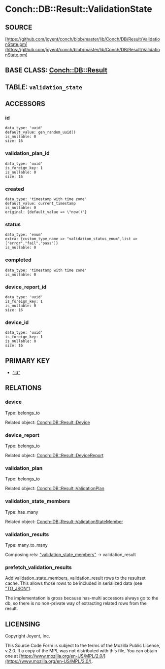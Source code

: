 # Conch::DB::Result::ValidationState

## SOURCE

[https://github.com/joyent/conch/blob/master/lib/Conch/DB/Result/ValidationState.pm](https://github.com/joyent/conch/blob/master/lib/Conch/DB/Result/ValidationState.pm)

## BASE CLASS: [Conch::DB::Result](../modules/Conch%3A%3ADB%3A%3AResult)

## TABLE: `validation_state`

## ACCESSORS

### id

```
data_type: 'uuid'
default_value: gen_random_uuid()
is_nullable: 0
size: 16
```

### validation\_plan\_id

```
data_type: 'uuid'
is_foreign_key: 1
is_nullable: 0
size: 16
```

### created

```
data_type: 'timestamp with time zone'
default_value: current_timestamp
is_nullable: 0
original: {default_value => \"now()"}
```

### status

```
data_type: 'enum'
extra: {custom_type_name => "validation_status_enum",list => ["error","fail","pass"]}
is_nullable: 0
```

### completed

```
data_type: 'timestamp with time zone'
is_nullable: 0
```

### device\_report\_id

```
data_type: 'uuid'
is_foreign_key: 1
is_nullable: 0
size: 16
```

### device\_id

```
data_type: 'uuid'
is_foreign_key: 1
is_nullable: 0
size: 16
```

## PRIMARY KEY

- ["id"](#id)

## RELATIONS

### device

Type: belongs\_to

Related object: [Conch::DB::Result::Device](../modules/Conch%3A%3ADB%3A%3AResult%3A%3ADevice)

### device\_report

Type: belongs\_to

Related object: [Conch::DB::Result::DeviceReport](../modules/Conch%3A%3ADB%3A%3AResult%3A%3ADeviceReport)

### validation\_plan

Type: belongs\_to

Related object: [Conch::DB::Result::ValidationPlan](../modules/Conch%3A%3ADB%3A%3AResult%3A%3AValidationPlan)

### validation\_state\_members

Type: has\_many

Related object: [Conch::DB::Result::ValidationStateMember](../modules/Conch%3A%3ADB%3A%3AResult%3A%3AValidationStateMember)

### validation\_results

Type: many\_to\_many

Composing rels: ["validation\_state\_members"](#validation_state_members) -> validation\_result

### prefetch\_validation\_results

Add validation\_state\_members, validation\_result rows to the resultset cache. This allows those
rows to be included in serialized data (see ["TO\_JSON"](#to_json)).

The implementation is gross because has-multi accessors always go to the db, so there is no
non-private way of extracting related rows from the result.

## LICENSING

Copyright Joyent, Inc.

This Source Code Form is subject to the terms of the Mozilla Public License,
v.2.0. If a copy of the MPL was not distributed with this file, You can obtain
one at [https://www.mozilla.org/en-US/MPL/2.0/](https://www.mozilla.org/en-US/MPL/2.0/).
